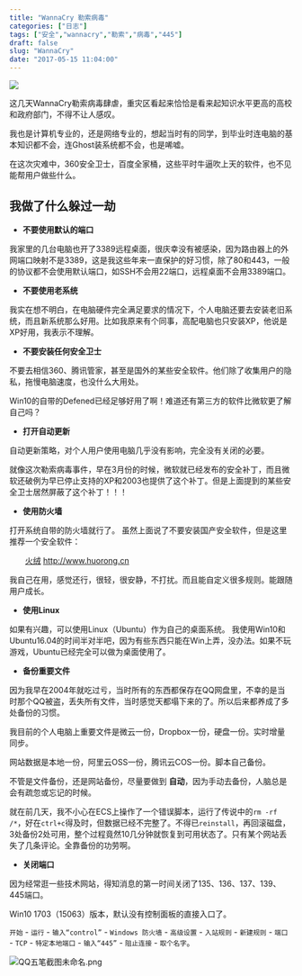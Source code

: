 ```yaml
---
title: "WannaCry 勒索病毒"
categories: ["日志"]
tags: ["安全","wannacry","勒索","病毒","445"]
draft: false
slug: "WannaCry"
date: "2017-05-15 11:04:00"
---
```


<img src="https://cdn.jsdelivr.net/gh/eallion/eallion.github.io@main/images/2017/05/15/3478243449.jpg">

这几天WannaCry勒索病毒肆虐，重灾区看起来恰恰是看来起知识水平更高的高校和政府部门，不得不让人感叹。

我也是计算机专业的，还是网络专业的，想起当时有的同学，到毕业时连电脑的基本知识都不会，连Ghost装系统都不会，也是唏嘘。

在这次灾难中，360安全卫士，百度全家桶，这些平时牛逼吹上天的软件，也不见能帮用户做些什么。

## 我做了什么躲过一劫

- **不要使用默认的端口**

我家里的几台电脑也开了3389远程桌面，很庆幸没有被感染，因为路由器上的外网端口映射不是3389，这是我这些年来一直保护的好习惯，除了80和443，一般的协议都不会使用默认端口，如SSH不会用22端口，远程桌面不会用3389端口。

- **不要使用老系统**

我实在想不明白，在电脑硬件完全满足要求的情况下，个人电脑还要去安装老旧系统，而且新系统那么好用。比如我原来有个同事，高配电脑也只安装XP，他说是XP好用，我表示不理解。

- **不要安装任何安全卫士**

不要去相信360、腾讯管家，甚至是国外的某些安全软件。他们除了收集用户的隐私，拖慢电脑速度，也没什么大用处。

Win10的自带的Defened已经足够好用了啊！难道还有第三方的软件比微软更了解自己吗？

- **打开自动更新**

自动更新策略，对个人用户使用电脑几乎没有影响，完全没有关闭的必要。

就像这次勒索病毒事件，早在3月份的时候，微软就已经发布的安全补丁，而且微软还破例为早已停止支持的XP和2003也提供了这个补丁。但是上面提到的某些安全卫士居然屏蔽了这个补丁！！！

- **使用防火墙**

打开系统自带的防火墙就行了。
虽然上面说了不要安装国产安全软件，但是这里推荐一个安全软件：

　　<a href="http://www.huorong.cn/" target="_blank">火绒</a> <a href="http://www.huorong.cn/" target="_blank">http://www.huorong.cn</a>

我自己在用，感觉还行，很轻，很安静，不打扰。而且能自定义很多规则。能跟随用户成长。

- **使用Linux**

如果有兴趣，可以使用Linux（Ubuntu）作为自己的桌面系统。
我使用Win10和Ubuntu16.04的时间半对半吧，因为有些东西只能在Win上弄，没办法。如果不玩游戏，Ubuntu已经完全可以做为桌面使用了。

- **备份重要文件**

因为我早在2004年就吃过亏，当时所有的东西都保存在QQ网盘里，不幸的是当时那个QQ被盗，丢失所有文件，当时感觉天都塌下来的了。所以后来都养成了多处备份的习惯。

我目前的个人电脑上重要文件是微云一份，Dropbox一份，硬盘一份。实时增量同步。

网站数据是本地一份，阿里云OSS一份，腾讯云COS一份。脚本自己备份。

不管是文件备份，还是网站备份，尽量要做到 **自动**，因为手动去备份，人脑总是会有疏忽或忘记的时候。

就在前几天，我不小心在ECS上操作了一个错误脚本，运行了传说中的`rm -rf /*`，好在`ctrl+c`得及时，但数据已经不完整了。不得已`reinstall`，再回滚磁盘，3处备份2处可用，整个过程竟然10几分钟就恢复到可用状态了。只有某个网站丢失了几条评论。全靠备份的功劳啊。

- **关闭端口**

因为经常逛一些技术网站，得知消息的第一时间关闭了135、136、137、139、445端口。

Win10 1703（15063）版本，默认没有控制面板的直接入口了。

`开始` - `运行` - `输入“control”` - `Windows 防火墙` - `高级设置` - `入站规则` - `新建规则` - `端口` - `TCP` - `特定本地端口` - `输入“445”` - `阻止连接` - `取个名字`。

![QQ五笔截图未命名.png](https://cdn.jsdelivr.net/gh/eallion/eallion.github.io@main/images/2017/05/15/2504829206.png)
